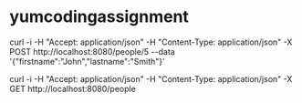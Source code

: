 # yumcodingassignment


curl -i -H "Accept: application/json" -H "Content-Type: application/json" -X POST http://localhost:8080/people/5 --data '{"firstname":"John","lastname":"Smith"}'

curl -i -H "Accept: application/json" -H "Content-Type: application/json" -X GET http://localhost:8080/people
